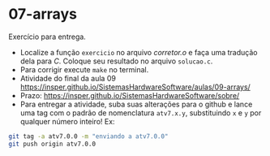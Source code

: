 # 07-arrays

Exercício para entrega.

- Localize a função `exercicio` no arquivo *corretor.o* e faça uma tradução dela para *C*. Coloque seu resultado no arquivo `solucao.c`.
- Para corrigir execute `make` no terminal.
- Atividade do final da aula 09 https://insper.github.io/SistemasHardwareSoftware/aulas/09-arrays/
- Prazo: https://insper.github.io/SistemasHardwareSoftware/sobre/
- Para entregar a atividade, suba suas alterações para o github e lance uma tag com o padrão de nomenclatura `atv7.x.y`, substituindo `x` e `y` por qualquer número inteiro! Ex:

```bash
git tag -a atv7.0.0 -m "enviando a atv7.0.0"
git push origin atv7.0.0
```
